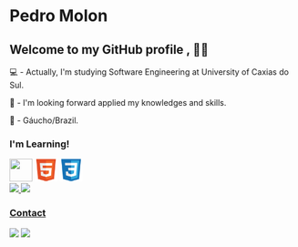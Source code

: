 # Pedro Molon
## Welcome to my GitHub profile , 👏🏻

<p>💻 - Actually, I'm studying Software Engineering at University of Caxias do Sul.<p/>
<p>🤔 - I'm looking forward applied my knowledges and skills.</p>
<p>󠁢󠁲🚩 - Gáucho/Brazil.</p>

### I'm Learning!
<div style="display: inline-block">
  <img src="https://cdn.jsdelivr.net/gh/devicons/devicon/icons/java/java-original.svg" height="40" width="40"/>
  <img src="https://raw.githubusercontent.com/devicons/devicon/6910f0503efdd315c8f9b858234310c06e04d9c0/icons/html5/html5-original.svg" height="40" width="40"/>
  <img src="https://raw.githubusercontent.com/devicons/devicon/6910f0503efdd315c8f9b858234310c06e04d9c0/icons/css3/css3-original.svg" height="40" width="40"/>
</div>
<br>

<div>
<a href="https://github.com/PedroMolon">
<img height="180em" src="https://github-readme-stats.vercel.app/api/top-langs/?username=PedroMolon&layout=compact&langs_count=7&theme=dracula"/>
<img height="180em" src="https://github-readme-stats.vercel.app/api?username=PedroMolon&show_icons=true&theme=dracula&include_all_commits=true&count_private=true"/>
</div>

### Contact
<div>
<a href = "mailto:pedroh.molonr@gmail.com"><img src="https://img.shields.io/badge/Gmail-D14836?style=for-the-badge&logo=gmail&logoColor=white" target="_blank"></a>
<a href="https://www.linkedin.com/in/pedro-henrique-molon-rodrigues-6a1600235/" target="_blank"><img src="https://img.shields.io/badge/-LinkedIn-%230077B5?style=for-the-badge&logo=linkedin&logoColor=white" target="_blank"></a>   
</div>
